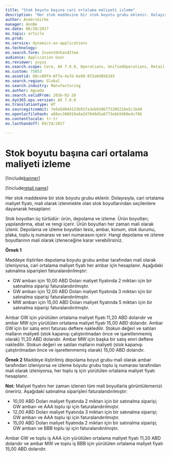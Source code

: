 ```yaml
---
title: "Stok boyutu başına cari ortalama maliyeti izleme"
description: "Her stok maddesine bir stok boyutu grubu eklenir. Dolayısıyla, cari ortalama maliyet fiyatı, mali olarak izlenmekte olan stok boyutlarından seçilenlere dayanarak hesaplanır."
author: AndersGirke
manager: AnnBe
ms.date: 06/20/2017
ms.topic: article
ms.prod: 
ms.service: dynamics-ax-applications
ms.technology: 
ms.search.form: InventOnhandItem
audience: Application User
ms.reviewer: yuyus
ms.search.scope: Core, AX 7.0.0, Operations, UnifiedOperations, Retail
ms.custom: 75053
ms.assetid: 68cc00f4-0f7a-4a7d-be90-8f2e0d0563d3
ms.search.region: Global
ms.search.industry: Manufacturing
ms.author: mguada
ms.search.validFrom: 2016-02-28
ms.dyn365.ops.version: AX 7.0.0
ms.translationtype: HT
ms.sourcegitcommit: 7e0a5d044133b917a3eb9386773205218e5c1b40
ms.openlocfilehash: a88ec380810a9a2d7048d5a8773ebb5960e4cf86
ms.contentlocale: tr-tr
ms.lasthandoff: 09/29/2017

---
```


# <a name="tracking-running-average-cost-per-inventory-dimension"></a>Stok boyutu başına cari ortalama maliyeti izleme

[!include[banner](../includes/banner.md)]

[!include[retail name](../includes/retail-name.md)]


Her stok maddesine bir stok boyutu grubu eklenir. Dolayısıyla, cari ortalama maliyet fiyatı, mali olarak izlenmekte olan stok boyutlarından seçilenlere dayanarak hesaplanır.

Stok boyutları üç türlüdür: ürün, depolama ve izleme. Ürün boyutları; yapılandırma, ebat ve rengi içerir. Ürün boyutları her zaman mali olarak izlenir. Depolama ve izleme boyutları tesis, ambar, konum, stok durumu, plaka, toplu iş numarası ve seri numarasını içerir. Hangi depolama ve izleme boyutlarının mali olarak izleneceğine karar verebilirsiniz. 

**Örnek 1** 

Maddeye iliştirilen depolama boyutu grubu ambar tarafından mali olarak izleniyorsa, cari ortalama maliyet fiyatı her ambar için hesaplanır. Aşağıdaki satınalma siparişleri faturalandırılmıştır:

-   GW ambarı için 10,00 ABD Doları maliyet fiyatında 2 miktarı için bir satınalma siparişi faturalandırılmıştır.
-   GW ambarı için 12,00 ABD Doları maliyet fiyatında 3 miktarı için bir satınalma siparişi faturalandırılmıştır.
-   MW ambarı için 15,00 ABD Doları maliyet fiyatında 5 miktarı için bir satınalma siparişi faturalandırılmıştır.

Ambar GW için yürütülen ortalama maliyet fiyatı 11,20 ABD dolarıdır ve ambar MW için yürütülen ortalama maliyet fiyatı 15,00 ABD dolarıdır. Ambar GW için bir satış emri faturası deftere nakledilir. Stokun değeri ve satılan malların maliyeti (stok kapanışı çalıştırılmadan önce ve işaretlenmemiş olarak) 11,20 ABD dolarıdır. Ambar MW için başka bir satış emri deftere nakledilir. Stokun değeri ve satılan malların maliyeti (stok kapanışı çalıştırılmadan önce ve işaretlenmemiş olarak) 15,00 ABD dolarıdır. 

**Örnek 2** Maddeye iliştirilmiş depolama boyut grubu mali olarak ambar tarafından izleniyorsa ve izleme boyutu grubu toplu iş numarası tarafından mali olarak izleniyorsa, her toplu iş için yürütülen ortalama maliyet fiyatı hesaplanır. 

**Not:** Maliyet fiyatını her zaman izlenen tüm mali boyutlarla görüntülemenizi öneririz. Aşağıdaki satınalma siparişleri faturalandırılmıştır:

-   10,00 ABD Doları maliyet fiyatında 2 miktarı için bir satınalma siparişi; GW ambarı ve AAA toplu işi için faturalandırılmıştır.
-   12,00 ABD Doları maliyet fiyatında 3 miktarı için bir satınalma siparişi; GW ambarı ve AAA toplu işi için faturalandırılmıştır.
-   15,00 ABD Doları maliyet fiyatında 2 miktarı için bir satınalma siparişi; GW ambarı ve BBB toplu işi için faturalandırılmıştır.

Ambar GW ve toplu iş AAA için yürütülen ortalama maliyet fiyatı 11,20 ABD dolarıdır ve ambar MW ve toplu iş BBB için yürütülen ortalama maliyet fiyatı 15,00 ABD dolarıdır.




